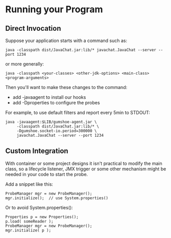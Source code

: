 Running your Program
====================

Direct Invocation
-----------------

Suppose your application starts with a command such as:

    java -classpath dist/JavaChat.jar:lib/* javachat.JavaChat --server --port 1234
    
or more generally:

    java -classpath <your-classes> <other-jdk-options> <main-class> <program-arguments>
    
Then you'll want to make these changes to the command:

- add -javaagent to install our hooks
- add -Dproperties to configure the probes

For example, to use default filters and report every 5min to STDOUT:

    java -javaagent:$LIB/gumshoe-agent.jar \
         -classpath dist/JavaChat.jar:lib/* \
         -Dgumshoe.socket-io.period=300000 \
         javachat.JavaChat --server --port 1234
         
Custom Integration         
------------------

With container or some project designs it isn't practical to modify the main class,
so a lifecycle listener, JMX trigger or some other mechanism might be needed in your code
to start the probe.

Add a snippet like this: 

    ProbeManager mgr = new ProbeManager();
    mgr.initialize();  // use System.properties()
    
Or to avoid System.properties():

    Properties p = new Properties();
    p.load( someReader );
    ProbeManager mgr = new ProbeManager();
    mgr.initialize( p );
